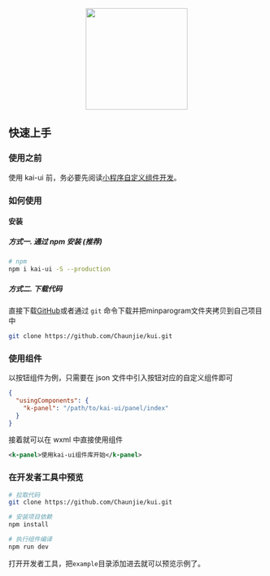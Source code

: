 

<p align="center">
    <a href="https://weapp.iviewui.com">
        <img width="200" src="http://images.kaishiba.com/kai-ui.png">
    </a>
</p>

## 快速上手

### 使用之前

使用 kai-ui 前，务必要先阅读[小程序自定义组件开发](https://developers.weixin.qq.com/miniprogram/dev/framework/custom-component/)。

### 如何使用
#### 安装
##### 方式一. 通过 npm 安装 (推荐)
```bash
# npm
npm i kai-ui -S --production
```

##### 方式二. 下载代码

直接下载[GitHub](https://github.com/Chaunjie/kai-ui)或者通过 `git` 命令下载并把minparogram文件夹拷贝到自己项目中
```bash
git clone https://github.com/Chaunjie/kui.git
```

### 使用组件

以按钮组件为例，只需要在 json 文件中引入按钮对应的自定义组件即可

```json
{
  "usingComponents": {
    "k-panel": "/path/to/kai-ui/panel/index"
  }
}
```

接着就可以在 wxml 中直接使用组件

```xml
<k-panel>使用kai-ui组件库开始</k-panel>
```

### 在开发者工具中预览

```bash
# 拉取代码
git clone https://github.com/Chaunjie/kui.git

# 安装项目依赖
npm install

# 执行组件编译
npm run dev
```

打开开发者工具，把`example`目录添加进去就可以预览示例了。
